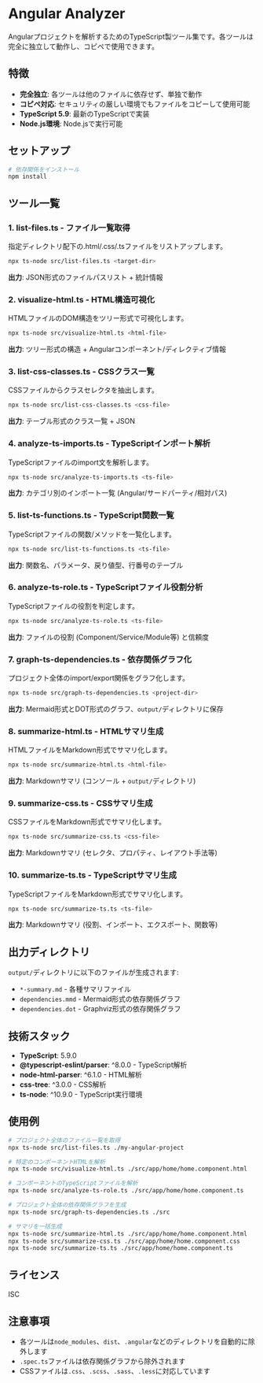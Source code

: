 # Angular Analyzer

Angularプロジェクトを解析するためのTypeScript製ツール集です。各ツールは完全に独立して動作し、コピペで使用できます。

## 特徴

- **完全独立**: 各ツールは他のファイルに依存せず、単独で動作
- **コピペ対応**: セキュリティの厳しい環境でもファイルをコピーして使用可能
- **TypeScript 5.9**: 最新のTypeScriptで実装
- **Node.js環境**: Node.jsで実行可能

## セットアップ

```bash
# 依存関係をインストール
npm install
```

## ツール一覧

### 1. list-files.ts - ファイル一覧取得

指定ディレクトリ配下の.html/.css/.tsファイルをリストアップします。

```bash
npx ts-node src/list-files.ts <target-dir>
```

**出力**: JSON形式のファイルパスリスト + 統計情報

### 2. visualize-html.ts - HTML構造可視化

HTMLファイルのDOM構造をツリー形式で可視化します。

```bash
npx ts-node src/visualize-html.ts <html-file>
```

**出力**: ツリー形式の構造 + Angularコンポーネント/ディレクティブ情報

### 3. list-css-classes.ts - CSSクラス一覧

CSSファイルからクラスセレクタを抽出します。

```bash
npx ts-node src/list-css-classes.ts <css-file>
```

**出力**: テーブル形式のクラス一覧 + JSON

### 4. analyze-ts-imports.ts - TypeScriptインポート解析

TypeScriptファイルのimport文を解析します。

```bash
npx ts-node src/analyze-ts-imports.ts <ts-file>
```

**出力**: カテゴリ別のインポート一覧 (Angular/サードパーティ/相対パス)

### 5. list-ts-functions.ts - TypeScript関数一覧

TypeScriptファイルの関数/メソッドを一覧化します。

```bash
npx ts-node src/list-ts-functions.ts <ts-file>
```

**出力**: 関数名、パラメータ、戻り値型、行番号のテーブル

### 6. analyze-ts-role.ts - TypeScriptファイル役割分析

TypeScriptファイルの役割を判定します。

```bash
npx ts-node src/analyze-ts-role.ts <ts-file>
```

**出力**: ファイルの役割 (Component/Service/Module等) と信頼度

### 7. graph-ts-dependencies.ts - 依存関係グラフ化

プロジェクト全体のimport/export関係をグラフ化します。

```bash
npx ts-node src/graph-ts-dependencies.ts <project-dir>
```

**出力**: Mermaid形式とDOT形式のグラフ、`output/`ディレクトリに保存

### 8. summarize-html.ts - HTMLサマリ生成

HTMLファイルをMarkdown形式でサマリ化します。

```bash
npx ts-node src/summarize-html.ts <html-file>
```

**出力**: Markdownサマリ (コンソール + `output/`ディレクトリ)

### 9. summarize-css.ts - CSSサマリ生成

CSSファイルをMarkdown形式でサマリ化します。

```bash
npx ts-node src/summarize-css.ts <css-file>
```

**出力**: Markdownサマリ (セレクタ、プロパティ、レイアウト手法等)

### 10. summarize-ts.ts - TypeScriptサマリ生成

TypeScriptファイルをMarkdown形式でサマリ化します。

```bash
npx ts-node src/summarize-ts.ts <ts-file>
```

**出力**: Markdownサマリ (役割、インポート、エクスポート、関数等)

## 出力ディレクトリ

`output/`ディレクトリに以下のファイルが生成されます:

- `*-summary.md` - 各種サマリファイル
- `dependencies.mmd` - Mermaid形式の依存関係グラフ
- `dependencies.dot` - Graphviz形式の依存関係グラフ

## 技術スタック

- **TypeScript**: 5.9.0
- **@typescript-eslint/parser**: ^8.0.0 - TypeScript解析
- **node-html-parser**: ^6.1.0 - HTML解析
- **css-tree**: ^3.0.0 - CSS解析
- **ts-node**: ^10.9.0 - TypeScript実行環境

## 使用例

```bash
# プロジェクト全体のファイル一覧を取得
npx ts-node src/list-files.ts ./my-angular-project

# 特定のコンポーネントHTMLを解析
npx ts-node src/visualize-html.ts ./src/app/home/home.component.html

# コンポーネントのTypeScriptファイルを解析
npx ts-node src/analyze-ts-role.ts ./src/app/home/home.component.ts

# プロジェクト全体の依存関係グラフを生成
npx ts-node src/graph-ts-dependencies.ts ./src

# サマリを一括生成
npx ts-node src/summarize-html.ts ./src/app/home/home.component.html
npx ts-node src/summarize-css.ts ./src/app/home/home.component.css
npx ts-node src/summarize-ts.ts ./src/app/home/home.component.ts
```

## ライセンス

ISC

## 注意事項

- 各ツールは`node_modules`、`dist`、`.angular`などのディレクトリを自動的に除外します
- `.spec.ts`ファイルは依存関係グラフから除外されます
- CSSファイルは`.css`、`.scss`、`.sass`、`.less`に対応しています
